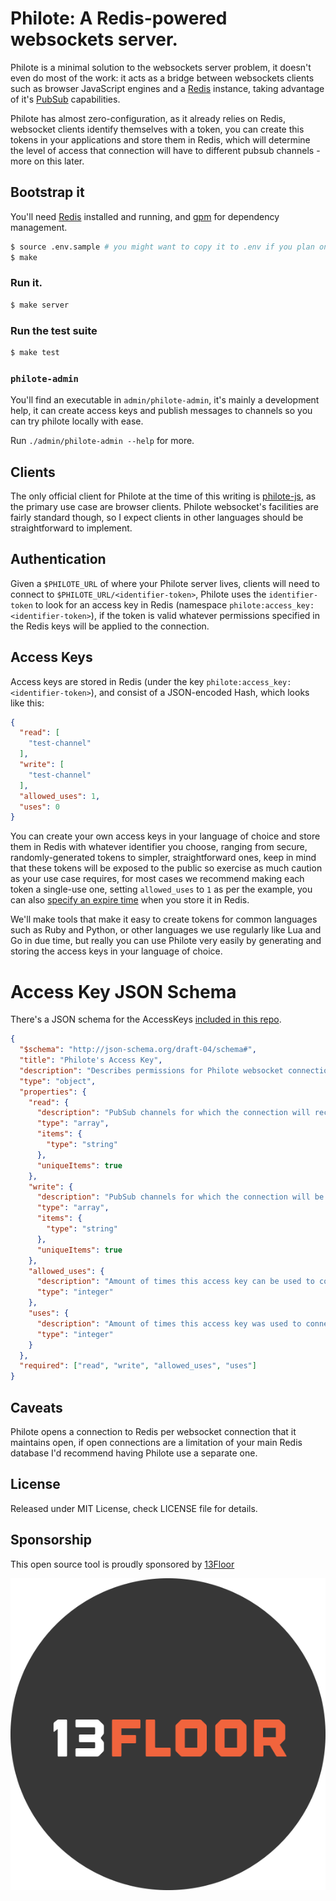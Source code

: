 # Philote: A Redis-powered websockets server.

Philote is a minimal solution to the websockets server problem, it doesn't even do most of the work: it acts as a bridge between websockets clients such as browser JavaScript engines and a [Redis](http://redis.io/) instance, taking advantage of it's [PubSub](http://redis.io/commands#pubsub) capabilities.

Philote has almost zero-configuration, as it already relies on Redis, websocket clients identify themselves with a token, you can create this tokens in your applications and store them in Redis, which will determine the level of access that connection will have to different pubsub channels - more on this later.

## Bootstrap it

You'll need [Redis](http://redis.io/) installed and running, and [gpm](https://github.com/pote/gpm) for dependency management.

``` bash
$ source .env.sample # you might want to copy it to .env if you plan on changing the settings)
$ make
```

### Run it.

``` bash
$ make server
```

### Run the test suite

```bash
$ make test
```

### `philote-admin`

You'll find an executable in `admin/philote-admin`, it's mainly a development help, it can create access keys and publish messages to channels so you can try philote locally with ease.

Run `./admin/philote-admin --help` for more.

## Clients

The only official client for Philote at the time of this writing is [philote-js](https://github.com/13floor/philote-js), as the primary use case are browser clients. Philote websocket's facilities are fairly standard though, so I expect clients in other languages should be straightforward to implement.

## Authentication

Given a `$PHILOTE_URL` of where your Philote server lives, clients will need to connect to `$PHILOTE_URL/<identifier-token>`, Philote uses the `identifier-token` to look for an access key in Redis (namespace `philote:access_key:<identifier-token>`), if the token is valid whatever permissions specified in the Redis keys will be applied to the connection.

## Access Keys

Access keys are stored in Redis (under the key `philote:access_key:<identifier-token>`), and consist of a JSON-encoded Hash, which looks like this:

```json
{
  "read": [
    "test-channel"
  ],
  "write": [
    "test-channel"
  ],
  "allowed_uses": 1,
  "uses": 0
}
``` 
You can create your own access keys in your language of choice and store them in Redis with whatever identifier you choose, ranging from secure, randomly-generated tokens to simpler, straightforward ones, keep in mind that these tokens will be exposed to the public so exercise as much caution as your use case requires, for most cases we recommend making each token a single-use one, setting `allowed_uses` to `1` as per the example, you can also [specify an expire time](http://redis.io/commands/set) when you store it in Redis. 

We'll make tools that make it easy to create tokens for common languages such as Ruby and Python, or other languages we use regularly like Lua and Go in due time, but really you can use Philote very easily by generating and storing the access keys in your language of choice.

# Access Key JSON Schema

There's a JSON schema for the AccessKeys [included in this repo](./meta/access-key-schema.json).

```json
{
  "$schema": "http://json-schema.org/draft-04/schema#",
  "title": "Philote's Access Key",
  "description": "Describes permissions for Philote websocket connection",
  "type": "object",
  "properties": {
    "read": {
      "description": "PubSub channels for which the connection will receive messages",
      "type": "array",
      "items": {
        "type": "string"
      },
      "uniqueItems": true
    },
    "write": {
      "description": "PubSub channels for which the connection will be allowed to publish messages",
      "type": "array",
      "items": {
        "type": "string"
      },
      "uniqueItems": true
    },
    "allowed_uses": {
      "description": "Amount of times this access key can be used to connect to Philote (0 means unlimited usage)",
      "type": "integer"
    },
    "uses": {
      "description": "Amount of times this access key was used to connect to Philote",
      "type": "integer"
    }
  },
  "required": ["read", "write", "allowed_uses", "uses"]
}
```
## Caveats

Philote opens a connection to Redis per websocket connection that it maintains open, if open connections are a limitation of your main Redis database I'd recommend having Philote use a separate one.

## License

Released under MIT License, check LICENSE file for details.

## Sponsorship

This open source tool is proudly sponsored by [13Floor](http://13Floor.org)

![13Floor](./13Floor-circulo-1.png)